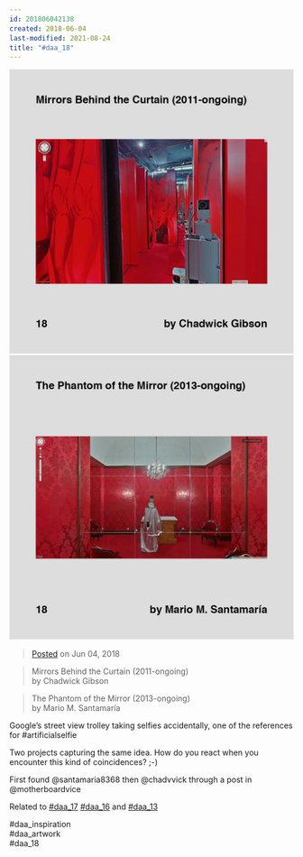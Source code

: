 ```yaml
---
id: 201806042138
created: 2018-06-04
last-modified: 2021-08-24
title: "#daa_18"
---
```

<div class="gallery">
    <div class="gallery-row">
        <img src="../assets/201806042138-1.jpg">
        <img src="../assets/201806042138-2.jpg">
    </div>
</div>

>[Posted]([[202106221357]]) on Jun 04, 2018

>Mirrors Behind the Curtain (2011-ongoing)  
>by Chadwick Gibson

>The Phantom of the Mirror (2013-ongoing)  
>by Mario M. Santamaría

Google’s street view trolley taking selfies accidentally, one of the references for #artificialselfie

Two projects capturing the same idea. How do you react when you encounter this kind of coincidences? ;-)

First found @santamaria8368 then @chadvvick through a post in @motherboardvice

Related to [#daa_17]([[201806032133]]) [#daa_16]([[201806032128]]) and [#daa_13]([[201805302115]])

#daa_inspiration  
#daa_artwork  
#daa_18